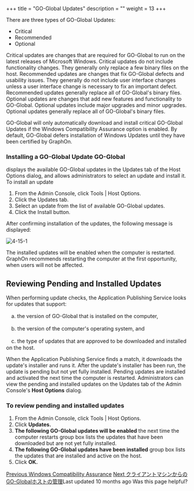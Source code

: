 +++
title = "GO-Global Updates"
description = ""
weight = 13
+++


There are three types of GO-Global Updates:

* Critical
* Recommended
* Optional

Critical updates are changes that are required for GO-Global to run on the latest releases of Microsoft Windows. Critical updates do not include functionality changes. They generally only replace a few binary files on the host. Recommended updates are changes that fix GO-Global defects and usability issues. They generally do not include user interface changes unless a user interface change is necessary to fix an important defect. Recommended updates generally replace all of GO-Global's binary files. Optional updates are changes that add new features and functionality to GO-Global. Optional updates include major upgrades and minor upgrades. Optional updates generally replace all of GO-Global's binary files.

GO-Global will only automatically download and install critical GO-Global Updates if the Windows Compatibility Assurance option is enabled. By default, GO-Global defers installation of Windows Updates until they have been certified by GraphOn.

### Installing a GO-Global Update GO-Global

displays the available GO-Global updates in the Updates tab of the Host Options dialog, and allows administrators to select an update and install it. To install an update

1. From the Admin Console, click Tools | Host Options.
2. Click the Updates tab.
3. Select an update from the list of available GO-Global updates.
4. Click the Install button.

After confirming installation of the updates, the following message is displayed:

![4-15-1](/images/4-15-1.png)

The installed updates will be enabled when the computer is restarted. GraphOn recommends restarting the computer at the first opportunity, when users will not be affected.

## Reviewing Pending and Installed Updates

When performing update checks, the Application Publishing Service looks for updates that support:

　a. the version of GO-Global that is installed on the computer,

　b. the version of the computer's operating system, and

　c. the type of updates that are approved to be downloaded and installed on the host.

When the Application Publishing Service finds a match, it downloads the update's installer and runs it. After the update's installer has been run, the update is pending but not yet fully installed. Pending updates are installed and activated the next time the computer is restarted. Administrators can view the pending and installed updates on the Updates tab of the Admin Console's **Host Options** dialog.

### To review pending and installed updates

1. From the Admin Console, click Tools | Host Options.
2. Click **Updates.**
3. **The following GO-Global updates will be enabled** the next time the computer restarts group box lists the updates that have been downloaded but are not yet fully installed.
4. **The following GO-Global updates have been installed** group box lists the updates that are installed and active on the host.
5. Click **OK.**

[Previous Windows Compatibility Assurance](https://gitbook.kitasp.com/go-global-6/go-global-admin-console/windows-compatibility-assurance) [Next クライアントマシンからのGO-Globalホストの管理](https://gitbook.kitasp.com/go-global-6/go-global-admin-console/kuraiantomashinkaranogo-globalhosutono)Last updated 10 months ago Was this page helpful?
